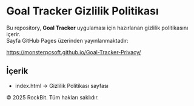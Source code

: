 # Goal Tracker Gizlilik Politikası

Bu repository, **Goal Tracker** uygulaması için hazırlanan gizlilik politikasını içerir.  
Sayfa GitHub Pages üzerinden yayınlanmaktadır:

https://monsterpcsoft.github.io/Goal-Tracker-Privacy/

## İçerik
- index.html → Gizlilik Politikası sayfası

© 2025 RockBit. Tüm hakları saklıdır.
